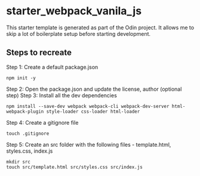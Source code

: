 # starter_webpack_vanila_js
This starter template is generated as part of the Odin project. It allows me to skip a lot of boilerplate setup before starting development. 

## Steps to recreate

Step 1: Create a default package.json
    
    npm init -y

Step 2: Open the package.json and update the license, author (optional step)
Step 3: Install all the dev dependencies
    
    npm install --save-dev webpack webpack-cli webpack-dev-server html-webpack-plugin style-loader css-loader html-loader

Step 4: Create a gitignore file
    
    touch .gitignore

Step 5: Create an src folder with the following files - template.html, styles.css, index.js
    
    mkdir src
    touch src/template.html src/styles.css src/index.js
